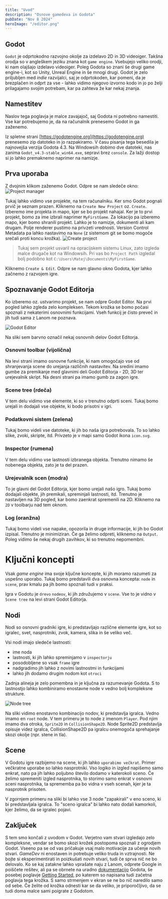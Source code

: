```yaml
---
title: "Uvod"
description: "Osnove gamedeva in Godota"
pubDate: "Nov 8 2024"
heroImage: "/editor.png"
---
```



## Godot

`Godot` je odprtokodno razvojno okolje za izdelavo 2D in 3D videoiger.
Takšna orodja so v angleškem jeziku znana kot `game engine`.
Vsebujejo veliko orodji, ki nam olajšajo izdelavo videoiger.
Poleg Godota so znani še drugi game engine-i, kot so Unity, Unreal Engine in še mnogi drugi.
Godot je zelo priljubljen med *indie* razvijalci, saj je odprtokoden, kar pomeni, da je brezplačen in odprt za vse - lahko vidimo njegovo izvorno kodo in jo po želji prilagajamo svojim potrebam, kar pa zahteva že kar nekaj znanja.

## Namestitev

Naslov tega poglavja je malce zavajajoč, saj Godota ni potrebno namestiti.
Vse kar potrebujemo je, da na računalnik prenesemo Godot in ga zaženemo.

Iz spletne strani [https://godotengine.org](https://godotengine.org) prenesemo zip datoteko in jo razpakiramo. V času pisanja tega besedila je najnovejša verzija Godota 4.3. Na Windowsih dobimo dve datoteki, nas zanima `Godot_v4.3-stable_win64.exe`, sepravi brez `console`. Za lažji dostop si jo lahko premaknemo naprimer na namizje.

## Prva uporaba

Z dvojnim klikom zaženemo Godot. Odpre se nam sledeče okno:
![Project manager](./project_manager.png)

Tukaj lahko vidimo vse projekte, na tem računalniku. Ker smo Godot pognali prvič je seznam prazen.
Kliknemo na `Create New Project` oz. `Create`. 
Izberemo ime projekta in mapo, kjer se bo projekt nahajal.
Ker je to prvi projekt, bomo za ime izbrali naprimer `MyFirstGame`.
Za lokacijo pa izberemo mapo, kjer bomo shranili projekt.
Lahko je to namizje, dokumenti ali kam drugam.
Polje renderer pustimo na privzeti vrednosti.
Version Control Metadata pa lahko nastavimo na `None` (z sistemom git se bomo mogoče srečali proti koncu krožka).
![Create project](./create_project.png)

> Tukaj sem projekt usvaril na opracijskem sistemu Linux, zato izgleda malce drugače kot na Windowsih. Pri vas bo `Project Path` izgledal bolj podobno kot `C:\Users\Matej\Documents\MyFirstGame`.

Kliknemo `Create & Edit`. Odpre se nam glavno okno Godota, kjer lahko začnemo z razvojem igre.

## Spoznavanje Godot Editorja

Ko izberemo oz. ustvarimo projekt, se nam odpre Godot Editor.
Na prvi pogled lahko zgleda zelo kompleksen. 
Tekom krožka se bomo počasi spoznali z nekaterimi osnovnimi funkcijami. 
Vseh funkcij je čisto preveč in jih tudi sama z Lanom ne poznava.

![Godot Editor](./editor.png)

Na sliki sem barvno označil nekaj osnovnih delov Godot Editorja.

### Osnovni toolbar (vijolična)

Na levi strani imamo osnovne funkcije, ki nam omogočajo vse od shranjevanja scene do urejanja različnih nastavitev.
Na sredini imamo gumbe za premikanje med glavnimi deli Godot Editorja - 2D, 3D ter urejevalnik skript.
Na desni strani pa imamo gumb za zagon igre.

### Scene tree (rdeča)

V tem delu vidimo vse elemente, ki so v trenutno odprti sceni. Tukaj bomo urejali in dodajali vse objekte, ki bodo prisotni v igri.

### Podatkovni sistem (zelena)

Tukaj bomo videli vse datoteke, ki jih bo naša igra potrebovala.
To so lahko slike, zvoki, skripte, itd.
Privzeto je v mapi samo Godot ikona `icon.svg`.

### Inspector (rumena)

V tem delu vidimo vse lastnosti izbranega objekta. Trenutno nimamo še nobenega objekta, zato je ta del prazen.

### Urejevalnik scen (modra)

To je glavni del Godot Editorja, kjer bomo urejali našo igro. Tukaj bomo dodajali objekte, jih premikali, spreminjali lastnosti, itd. Trenutno je nastavljen na 3D pogled, kar bomo zaenkrat spremenili na 2D. Kliknemo na `2D` v toolbarju nad tem oknom.

### Log (oranžna)

Tukaj bomo videli vse napake, opozorila in druge informacije, ki jih bo Godot izpisal. Trenutno je minimiziran. Če ga želimo odpreti, kliknemo na `Output`. Poleg vidimo še nekaj drugih zavihkov, ki so trenutno nepomembni.

# Ključni koncepti

Vsak *game engine* ima svoje ključne koncepte, ki jih moramo razumeti za uspešno uporabo.
Tukaj bomo predstavili dva osnovna koncepta: `node` in `scene`, prav kmalu pa jih bomo spoznali tudi v praksi.

Igra v Godotu je `drevo` `nodeov`, ki jih združujemo v `scene`. Vse to je vidno v `Scene tree` na levi strani Godot Editorja.

## Nodi

Nodi so osnovni gradniki igre, ki predstavljajo različne elemente igre, kot so igralec, svet, nasprotniki, zvok, kamera, slika in še veliko več.

Vsi nodi imajo sledeče lastnosti:
- ime noda
- lastnosti, ki jih lahko spreminjamo v `inspectorju`
- posodobljene so vsak `frame` igre
- nadgradimo jih lahko z novimi lastnostmi in funkcijami
- lahko jih dodamo drugim nodom kot `otroci`

Zadnja alineja je zelo pomembna in je ključna za razumevanje Godota.
S to lastnostjo lahko kombiniramo enostavne node v vedno bolj kompleksne strukture.

![Node tree](./node_tree.png)

Na sliki vidimo enostavno kombinacijo nodov, ki predstavlja igralca. Vedno imamo en `root` node.
V tem primeru je to node z imenom `Player`.
Pod njim imamo dva otroka, `Sprite2D` in `CollisionShape2D`.
Node Sprite2D predstavlja opisuje videz igralca, CollisionShape2D pa igralcu onemogoča sprehajanje skozi okolje (npr. stene in tla).

## Scene
V Godotu igre razbijemo na scene, ki jih lahko `uporabimo večkrat`.
Primer večkratne uporabe so lahko nasprotniki.
Vso logiko in izgled napišemo samo enkrat, nato pa jih lahko poljubno število dodamo v katerokoli sceno.
Če želimo spremeniti izgled nasprotnika, to storimo samo enkrat v osnovni sceni nasprotnika, ta sprememba pa bo vidna v vseh scenah, kjer je ta nasprotnik prisoten.

V zgornjem primeru na sliki bi lahko vse 3 node "zapakirali" v eno sceno, ki bi predstavljala igralca. To "sceno igralca" bi lahko nato dodali kamorkoli, kjer želimo, da se igralec pojavi.

## Zaključek

S tem smo končali z uvodom v Godot. Verjetno vam stvari izgledajo zelo kompleksne, vendar se bomo skozi krožek postopoma spoznali z ogrodjem Godot.
Vseeno pa se od vas pričakuje vsaj malo motivacije za učenje novih stvari.
*GameDev* ni enostaven in potrebuje veliko truda in vztrajnosti.
Ne bojte si eksperimentirati in poizkušati novih stvari, tudi če sprva nič ne bo delovalo.
Ko se kaj zatakne lahko vprašate naju z Lanom, odprete Google in poiščete rešitev, ali pa se obrnete na uradno [dokumentacijo](https://docs.godotengine.org/en/stable/) Godota, še posebej poglavje [Getting Started](https://docs.godotengine.org/en/stable/getting_started/introduction/index.html), po katerem so napisana tudi začetna poglavja tega krožka.
S samo strmenjem v ekran se ne bo nič naredilo samo od sebe.
Če želite od krožka odnesti kar se da veliko, je priporočljivo, da se tudi doma malce sami poigrate z Godotom.


